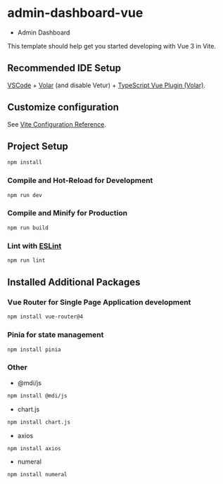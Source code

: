 # admin-dashboard-vue
- Admin Dashboard

This template should help get you started developing with Vue 3 in Vite.

## Recommended IDE Setup

[VSCode](https://code.visualstudio.com/) + [Volar](https://marketplace.visualstudio.com/items?itemName=Vue.volar) (and disable Vetur) + [TypeScript Vue Plugin (Volar)](https://marketplace.visualstudio.com/items?itemName=Vue.vscode-typescript-vue-plugin).

## Customize configuration

See [Vite Configuration Reference](https://vitejs.dev/config/).

## Project Setup

```sh
npm install
```

### Compile and Hot-Reload for Development

```sh
npm run dev
```

### Compile and Minify for Production

```sh
npm run build
```

### Lint with [ESLint](https://eslint.org/)

```sh
npm run lint
```


## Installed Additional Packages

### Vue Router for Single Page Application development
```sh
npm install vue-router@4
```

### Pinia for state management
```sh
npm install pinia
```

### Other
- @mdi/js
```sh
npm install @mdi/js
```
- chart.js
```sh
npm install chart.js
```
- axios
```sh
npm install axios
```
- numeral
```sh
npm install numeral
```
